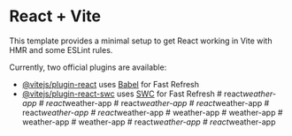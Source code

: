 # React + Vite

This template provides a minimal setup to get React working in Vite with HMR and some ESLint rules.

Currently, two official plugins are available:

- [@vitejs/plugin-react](https://github.com/vitejs/vite-plugin-react/blob/main/packages/plugin-react/README.md) uses [Babel](https://babeljs.io/) for Fast Refresh
- [@vitejs/plugin-react-swc](https://github.com/vitejs/vite-plugin-react-swc) uses [SWC](https://swc.rs/) for Fast Refresh
#   r e a c t _ w e a t h e r - a p p  
 #   r e a c t _ w e a t h e r - a p p  
 #   r e a c t _ w e a t h e r - a p p  
 #   r e a c t _ w e a t h e r - a p p  
 #   r e a c t _ w e a t h e r - a p p  
 #   r e a c t _ w e a t h e r - a p p  
 #   w e a t h e r - a p p  
 #   w e a t h e r - a p p  
 #   w e a t h e r - a p p  
 #   w e a t h e r - a p p  
 #   r e a c t _ w e a t h e r - a p p  
 #   r e a c t _ w e a t h e r - a p p  
 